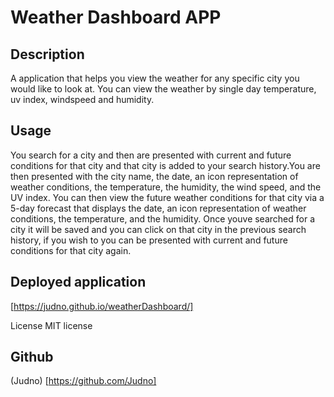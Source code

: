 # Weather Dashboard APP

## Description

A application that helps you view the weather for any specific city you would like to look at.
You can view the weather by single day temperature, uv index, windspeed and humidity.

## Usage

You search for a city and then are presented with current and future conditions for that city and that city is added to your search history.You are then presented with the city name, the date, an icon representation of weather conditions, the temperature, the humidity, the wind speed, and the UV index.
You can then view the future weather conditions for that city
via a 5-day forecast that displays the date, an icon representation of weather conditions, the temperature, and the humidity.
Once youve searched for a city it will be saved and you can click on that city in the previous search history, if you wish to you can be presented with current and future conditions for that city again.

## Deployed application

[https://judno.github.io/weatherDashboard/]

License
MIT license

## Github

(Judno) [https://github.com/Judno]
